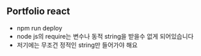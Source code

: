 ## Portfolio react
- npm run deploy
- node js의 require는 변수나 동적 string을 받을수 없게 되어있습니다
- 저기에는 무조건 정적인 string만 들어가야 해요